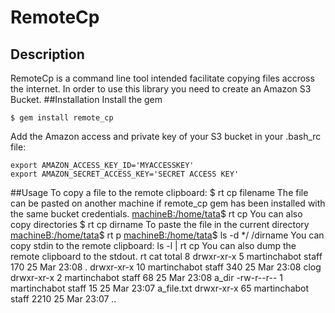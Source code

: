 # RemoteCp 
## Description
RemoteCp is a command line tool intended facilitate copying files accross the internet. In order to use this library you need to create an Amazon S3 Bucket.
##Installation
Install the gem

    $ gem install remote_cp

Add the Amazon access and private key of your S3 bucket in your .bash_rc file:

    export AMAZON_ACCESS_KEY_ID='MYACCESSKEY'
    export AMAZON_SECRET_ACCESS_KEY='SECRET ACCESS KEY'
##Usage
To copy a file to the remote clipboard:
    <machine A>$ rt cp filename
The file can be pasted on another machine if remote_cp gem has been installed with the same bucket credentials.
  <machineB:/home/tata>$ rt cp
You can also copy directories
  <machine A>$ rt cp dirname
To paste the file in the current directory
  <machineB:/home/tata>$ rt p
  <machineB:/home/tata>$ ls -d */
  /dirname
You can copy stdin to the remote clipboard:
  <machineA> ls -l | rt cp
You can also dump the remote clipboard to the stdout.
  <machineB> rt cat
  total 8
  drwxr-xr-x   5 martinchabot  staff   170 25 Mar 23:08 .
  drwxr-xr-x  10 martinchabot  staff   340 25 Mar 23:08 clog
  drwxr-xr-x   2 martinchabot  staff    68 25 Mar 23:08 a_dir
  -rw-r--r--   1 martinchabot  staff    15 25 Mar 23:07 a_file.txt
  drwxr-xr-x  65 martinchabot  staff  2210 25 Mar 23:07 ..




